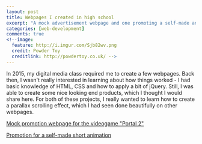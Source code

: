 ```yaml
---
layout: post
title: Webpages I created in high school
excerpt: "A mock advertisement webpage and one promoting a self-made animation"
categories: [web-development]
comments: true
<!--image:
  feature: http://i.imgur.com/Sjb82wv.png
  credit: Powder Toy
  creditlink: http://powdertoy.co.uk/ -->
---
```


In 2015, my digital media class required me to create a few webpages. Back then, I wasn't really interested in learning about how things worked - I had basic knowledge of HTML, CSS and how to apply a bit of jQuery. Still, I was able to create some nice looking end products, which I thought I would share here. For both of these projects, I really wanted to learn how to create a parallax scrolling effect, which I had seen done beautifully on other webpages.

[Mock promotion webpage for the videogame "Portal 2"](https://davidhin.com/portal/)

[Promotion for a self-made short animation](https://davidhin.com/blessed/)
